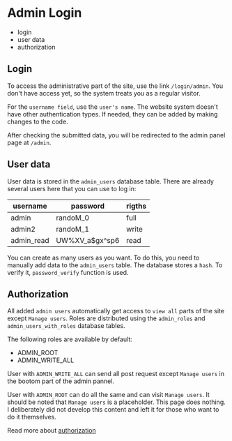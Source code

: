 # Admin Login

- login
- user data
- authorization

## Login

To access the administrative part of the site, use the link `/login/admin`. You don't have access yet, so the system treats you as a regular visitor.

For the `username field`, use the `user's name`. The website system doesn't have other authentication types. If needed, they can be added by making changes to the code.

After checking the submitted data, you will be redirected to the admin panel page at `/admin`.

## User data

User data is stored in the `admin_users` database table. There are already several users here that you can use to log in:

|username    | password       |rigths |
|------------|----------------|-------|
| admin      | randoM_0       | full  |
| admin2     | randoM_1       | write |
| admin_read | UW%XV_a$gx^sp6 | read  |

You can create as many users as you want. To do this, you need to manually add data to the `admin_users` table. The database stores a `hash`. To verify it, `password_verify` function is used.

## Authorization

All added `admin users` automatically get access to `view all` parts of the site except `Manage users`.
Roles are distributed using the `admin_roles` and `admin_users_with_roles` database tables.

The following roles are available by default:

- ADMIN_ROOT
- ADMIN_WRITE_ALL

User with `ADMIN_WRITE_ALL` can send all post request except `Manage users` in the bootom part of the admin pannel.

User with `ADMIN_ROOT` can do all the same and can visit `Manage users`. It should be noted that `Manage users` is a placeholder. This page does nothing. I deliberately did not develop this content and left it for those who want to do it themselves.

Read more about [authorization](./authorization.md)
